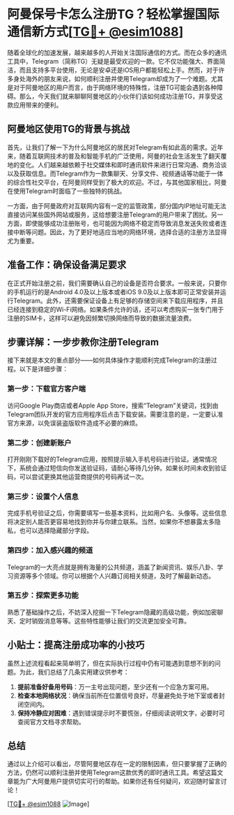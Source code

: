 # 阿曼保号卡怎么注册TG？轻松掌握国际通信新方式[[TG💪+ @esim1088](https://t.me/s/esim1088)]

随着全球化的加速发展，越来越多的人开始关注国际通信的方式。而在众多的通讯工具中，Telegram（简称TG）无疑是最受欢迎的一款。它不仅功能强大、界面简洁，而且支持多平台使用，无论是安卓还是iOS用户都能轻松上手。然而，对于许多身处海外的朋友来说，如何顺利注册并使用Telegram却成为了一个难题。尤其是对于阿曼地区的用户而言，由于网络环境的特殊性，注册TG可能会遇到各种障碍。那么，今天我们就来聊聊阿曼地区的小伙伴们该如何成功注册TG，并享受这款应用带来的便利。

## 阿曼地区使用TG的背景与挑战

首先，让我们了解一下为什么阿曼地区的居民对Telegram有如此高的需求。近年来，随着互联网技术的普及和智能手机的广泛使用，阿曼的社会生活发生了翻天覆地的变化。人们越来越依赖于社交媒体和即时通讯软件来进行日常沟通、商务洽谈以及获取信息。而Telegram作为一款集聊天、分享文件、视频通话等功能于一体的综合性社交平台，在阿曼同样受到了极大的欢迎。不过，与其他国家相比，阿曼在使用Telegram时面临了一些独特的挑战。

一方面，由于阿曼政府对互联网内容有一定的监管政策，部分国内IP地址可能无法直接访问某些国外网站或服务，这给想要注册Telegram的用户带来了困扰。另一方面，即使能够成功注册账号，也可能因为网络不稳定而导致消息发送失败或者连接中断等问题。因此，为了更好地适应当地的网络环境，选择合适的注册方法显得尤为重要。

## 准备工作：确保设备满足要求

在正式开始注册之前，我们需要确认自己的设备是否符合要求。一般来说，只要你的手机运行的是Android 4.0及以上版本或者iOS 9.0及以上版本即可正常安装并运行Telegram。此外，还需要保证设备上有足够的存储空间来下载应用程序，并且已经连接到稳定的Wi-Fi网络。如果条件允许的话，还可以考虑购买一张专门用于注册的SIM卡，这样可以避免因频繁切换网络而导致的数据流量浪费。

## 步骤详解：一步步教你注册Telegram

接下来就是本文的重点部分——如何具体操作才能顺利完成Telegram的注册过程。以下是详细步骤：

### 第一步：下载官方客户端
访问Google Play商店或者Apple App Store，搜索“Telegram”关键词，找到由Telegram团队开发的官方应用程序后点击下载安装。需要注意的是，一定要认准官方来源，以免误装盗版软件造成不必要的麻烦。

### 第二步：创建新账户
打开刚刚下载好的Telegram应用，按照提示输入手机号码进行验证。通常情况下，系统会通过短信向你发送验证码，请耐心等待几分钟。如果长时间未收到验证码，可以尝试更换其他运营商提供的号码再试一次。

### 第三步：设置个人信息
完成手机号验证之后，你需要填写一些基本资料，比如用户名、头像等。这些信息将决定别人能否更容易地找到你并与你建立联系。当然，如果你不想暴露太多隐私，也可以选择隐藏部分字段。

### 第四步：加入感兴趣的频道
Telegram的一大亮点就是拥有海量的公共频道，涵盖了新闻资讯、娱乐八卦、学习资源等多个领域。你可以根据个人兴趣订阅相关频道，及时了解最新动态。

### 第五步：探索更多功能
熟悉了基础操作之后，不妨深入挖掘一下Telegram隐藏的高级功能，例如加密聊天、定时销毁消息等等。这些特性能够让我们的交流更加安全可靠。

## 小贴士：提高注册成功率的小技巧

虽然上述流程看起来简单明了，但在实际执行过程中仍有可能遇到意想不到的问题。为此，我们总结了几条实用建议供参考：

1. **提前准备好备用号码**：万一主号出现问题，至少还有一个应急方案可用。
2. **检查本地网络状况**：确保当前所在位置信号良好，尽量避免处于地下室或者封闭空间内。
3. **保持冷静应对困难**：遇到错误提示时不要慌张，仔细阅读说明文字，必要时可查阅官方文档寻求帮助。

## 总结

通过以上介绍可以看出，尽管阿曼地区存在一定的限制因素，但只要掌握了正确的方法，仍然可以顺利注册并使用Telegram这款优秀的即时通讯工具。希望这篇文章能为广大阿曼用户提供切实可行的帮助。如果你还有任何疑问，欢迎随时留言讨论！

[[TG💪+ @esim1088](https://t.me/s/esim1088) ![Image](https://i.postimg.cc/4NQfJmqS/Snipaste-2025-05-13-00-14-12.png)]